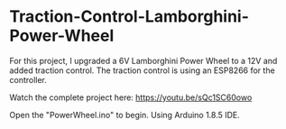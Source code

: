 # Traction-Control-Lamborghini-Power-Wheel
For this project, I upgraded a 6V Lamborghini Power Wheel to a 12V and added traction control. 
The traction control is using an ESP8266 for the controller. 

Watch the complete project here:
https://youtu.be/sQc1SC60owo

Open the "PowerWheel.ino" to begin. Using Arduino 1.8.5 IDE.
